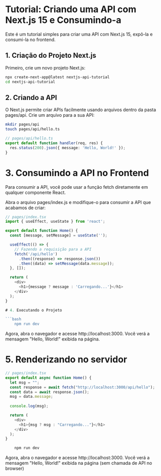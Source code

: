 # Tutorial: Criando uma API com Next.js 15 e Consumindo-a

Este é um tutorial simples para criar uma API com Next.js 15, expô-la e consumi-la no frontend.

## 1. Criação do Projeto Next.js

Primeiro, crie um novo projeto Next.js:

```bash
npx create-next-app@latest nextjs-api-tutorial
cd nextjs-api-tutorial
```

## 2. Criando a API
O Next.js permite criar APIs facilmente usando arquivos dentro da pasta pages/api. Crie um arquivo para a sua API:

```bash
mkdir pages/api
touch pages/api/hello.ts
```
```typescript
// pages/api/hello.ts
export default function handler(req, res) {
  res.status(200).json({ message: 'Hello, World!' });
}
```

# 3. Consumindo a API no Frontend

Para consumir a API, você pode usar a função fetch diretamente em qualquer componente React.

Abra o arquivo pages/index.js e modifique-o para consumir a API que acabamos de criar:
```typescript
// pages/index.tsx
import { useEffect, useState } from 'react';

export default function Home() {
  const [message, setMessage] = useState('');

  useEffect(() => {
    // Fazendo a requisição para a API
    fetch('/api/hello')
      .then((response) => response.json())
      .then((data) => setMessage(data.message));
  }, []);

  return (
    <div>
      <h1>{message ? message : 'Carregando...'}</h1>
    </div>
  );
}

# 4. Executando o Projeto

```bash
    npm run dev
```

Agora, abra o navegador e acesse http://localhost:3000. Você verá a mensagem "Hello, World!" exibida na página.

# 5. Renderizando no servidor

```typescript
// pages/index.tsx
export default async function Home() {
  let msg = "";
  const response = await fetch("http://localhost:3000/api/hello");
  const data = await response.json();
  msg = data.message;
  
  console.log(msg);

  return (
    <div>
      <h1>{msg ? msg : "Carregando..."}</h1>
    </div>
  );
}

```
```bash
    npm run dev
```

Agora, abra o navegador e acesse http://localhost:3000. Você verá a mensagem "Hello, World!" exibida na página (sem chamada de API no browser)
